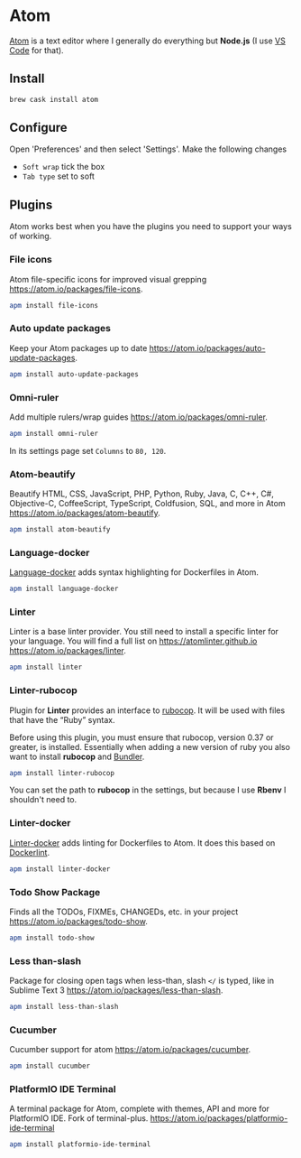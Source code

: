 # Atom

[Atom](https://atom.io/) is a text editor where I generally do everything but **Node.js** (I use [VS Code](https://code.visualstudio.com/) for that).

## Install

```bash
brew cask install atom
```

## Configure

Open 'Preferences' and then select 'Settings'. Make the following changes

- `Soft wrap` tick the box
- `Tab type` set to soft

## Plugins

Atom works best when you have the plugins you need to support your ways of working.

### File icons

Atom file-specific icons for improved visual grepping <https://atom.io/packages/file-icons>.

```bash
apm install file-icons
```

### Auto update packages

Keep your Atom packages up to date <https://atom.io/packages/auto-update-packages>.

```bash
apm install auto-update-packages
```

### Omni-ruler

Add multiple rulers/wrap guides <https://atom.io/packages/omni-ruler>.

```bash
apm install omni-ruler
```

In its settings page set `Columns` to `80, 120`.

### Atom-beautify

Beautify HTML, CSS, JavaScript, PHP, Python, Ruby, Java, C, C++, C#, Objective-C, CoffeeScript, TypeScript, Coldfusion, SQL, and more in Atom <https://atom.io/packages/atom-beautify>.

```bash
apm install atom-beautify
```

### Language-docker

[Language-docker](https://atom.io/packages/language-docker) adds syntax highlighting for Dockerfiles in Atom.

```bash
apm install language-docker
```

### Linter

Linter is a base linter provider. You still need to install a specific linter for your language. You will find a full list on <https://atomlinter.github.io> <https://atom.io/packages/linter>.

```bash
apm install linter
```

### Linter-rubocop

Plugin for **Linter** provides an interface to [rubocop](https://github.com/bbatsov/rubocop). It will be used with files that have the “Ruby” syntax.

Before using this plugin, you must ensure that rubocop, version 0.37 or greater, is installed. Essentially when adding a new version of ruby you also want to install **rubocop** and [Bundler](http://bundler.io/).

```bash
apm install linter-rubocop
```

You can set the path to **rubocop** in the settings, but because I use **Rbenv** I shouldn't need to.

### Linter-docker

[Linter-docker](https://atom.io/packages/linter-docker) adds linting for Dockerfiles to Atom. It does this based on [Dockerlint](https://github.com/RedCoolBeans/dockerlint).

```bash
apm install linter-docker
```

### Todo Show Package

Finds all the TODOs, FIXMEs, CHANGEDs, etc. in your project <https://atom.io/packages/todo-show>.

```bash
apm install todo-show
```

### Less than-slash

Package for closing open tags when less-than, slash `</` is typed, like in Sublime Text 3 <https://atom.io/packages/less-than-slash>.

```bash
apm install less-than-slash
```

### Cucumber

Cucumber support for atom <https://atom.io/packages/cucumber>.

```bash
apm install cucumber
```

### PlatformIO IDE Terminal

A terminal package for Atom, complete with themes, API and more for PlatformIO IDE. Fork of terminal-plus. <https://atom.io/packages/platformio-ide-terminal>

```bash
apm install platformio-ide-terminal
```

